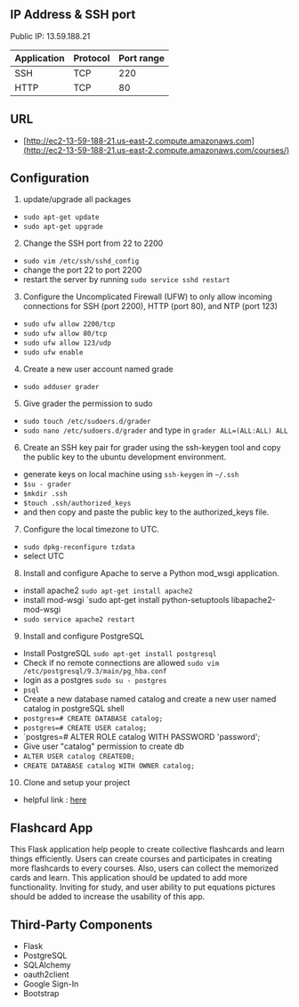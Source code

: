 ## IP Address & SSH port
Public IP: 13.59.188.21

| Application | Protocol | Port range
| ------------|----------|-------
| SSH         | TCP      | 220
| HTTP        | TCP      | 80

## URL
- [http://ec2-13-59-188-21.us-east-2.compute.amazonaws.com](http://ec2-13-59-188-21.us-east-2.compute.amazonaws.com/courses/)

## Configuration
1. update/upgrade all packages
- `sudo apt-get update`
- `sudo apt-get upgrade`
2. Change the SSH port from 22 to 2200
- `sudo vim /etc/ssh/sshd_config`
- change the port 22 to port 2200
- restart the server by running  `sudo service sshd restart`
3. Configure the Uncomplicated Firewall (UFW) to only allow incoming connections for SSH (port 2200), HTTP (port 80), and NTP (port 123)
- `sudo ufw allow 2200/tcp`
- `sudo ufw allow 80/tcp`
- `sudo ufw allow 123/udp`
- `sudo ufw enable`
4. Create a new user account named grade
- `sudo adduser grader`
5. Give grader the permission to sudo
- `sudo touch /etc/sudoers.d/grader`
- `sudo nano /etc/sudoers.d/grader` and type in `grader ALL=(ALL:ALL) ALL` 
6. Create an SSH key pair for grader using the ssh-keygen tool and copy the public key to the ubuntu development environment.
- generate keys on local machine using `ssh-keygen` in `~/.ssh`
- `$su - grader`  
- `$mkdir .ssh`
- `$touch .ssh/authorized_keys`
- and then copy and paste the public key to the authorized_keys file.
7. Configure the local timezone to UTC.
- `sudo dpkg-reconfigure tzdata`
- select UTC
8. Install and configure Apache to serve a Python mod_wsgi application.
- install apache2 `sudo apt-get install apache2`
- install mod-wsgi `sudo apt-get install python-setuptools libapache2-mod-wsgi
- `sudo service apache2 restart`
9. Install and configure PostgreSQL
- Install PostgreSQL `sudo apt-get install postgresql`
- Check if no remote connections are allowed `sudo vim /etc/postgresql/9.3/main/pg_hba.conf`
- login as a postgres `sudo su - postgres`
- `psql`
- Create a new database named catalog and create a new user named catalog in postgreSQL shell
- `postgres=# CREATE DATABASE catalog;`
- `postgres=# CREATE USER catalog;`
- `postgres=# ALTER ROLE catalog WITH PASSWORD 'password';
- Give user "catalog" permission to create db
- `ALTER USER catalog CREATEDB;`
- `CREATE DATABASE catalog WITH OWNER catalog;`
10. Clone and setup your project
- helpful link : [here](https://www.digitalocean.com/community/tutorials/how-to-deploy-a-flask-application-on-an-ubuntu-vps)


## Flashcard App
This Flask application help people to create collective flashcards and learn things efficiently. Users can create courses and participates in creating more flashcards to every courses. Also, users can collect the memorized cards and learn. This application should be updated to add more functionality. Inviting for study, and user ability to put equations pictures should be added to increase the usability of this app.

## Third-Party Components
- Flask
- PostgreSQL
- SQLAlchemy
- oauth2client
- Google Sign-In
- Bootstrap
